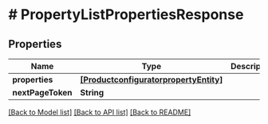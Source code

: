 # # PropertyListPropertiesResponse


## Properties


Name | Type | Description | Notes
------------ | ------------- | ------------- | -------------
**properties**| [**[ProductconfiguratorpropertyEntity]**](ProductconfiguratorpropertyEntity.md) |   | [optional]
**nextPageToken**| **String** |   | [optional]


[[Back to Model list]](../../README.md#models) [[Back to API list]](../../README.md#endpoints) [[Back to README]](../../README.md)